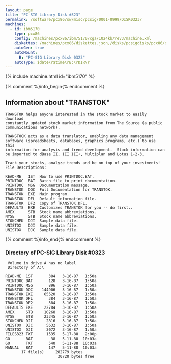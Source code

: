 ```yaml
---
layout: page
title: "PC-SIG Library Disk #323"
permalink: /software/pcx86/sw/misc/pcsig/0001-0999/DISK0323/
machines:
  - id: ibm5170
    type: pcx86
    config: /machines/pcx86/ibm/5170/cga/1024kb/rev3/machine.xml
    diskettes: /machines/pcx86/diskettes.json,/disks/pcsigdisks/pcx86/diskettes.json
    autoGen: true
    autoMount:
      B: "PC-SIG Library Disk 0323"
    autoType: $date\r$time\rB:\rDIR\r
---
```


{% include machine.html id="ibm5170" %}

{% comment %}info_begin{% endcomment %}

## Information about "TRANSTOK"

    TRANSTOK helps anyone interested in the stock market to easily download
    constantly updated stock market information from The Source (a public
    communications network).
    
    TRANSTOCK acts as a data translator, enabling any data management
    software (spreadsheets, databases, graphics programs, etc.) to use this
    information for analysis and trend development.  Stock information can
    be imported to dBase II, III III+, Multiplan and Lotus 1-2-3.
    
    Track your stocks, analyze trends and be on top of your investments!
    File Descriptions:
    
    READ-ME   1ST  How to use PRINTDOC.BAT.
    PRINTDOC  BAT  Batch file to print documentation.
    PRINTDOC  MSG  Documentation message.
    TRANSTOK  DOC  Full Documentation for TRANSTOK.
    TRANSTOK  EXE  Main program.
    TRANSTOK  DFL  Default information file.
    TRANSTOK  DF2  Copy of TRANSTOK.DFL.
    DEFAULTS  EXE  Customizes TRANSTOK for you -- do first..
    AMEX      STB  Stock name abbreviations.
    NYSE      STB  Stock name abbreviations.
    STOKCHEK  DJI  Sample data file.
    UNISTOX   DJI  Sample data file.
    UNISTOX   DJC  Sample data file.
{% comment %}info_end{% endcomment %}


### Directory of PC-SIG Library Disk #0323

     Volume in drive A has no label
     Directory of A:\

    READ-ME  1ST       384   3-16-87   1:50a
    PRINTDOC BAT       128   3-16-87   1:50a
    PRINTDOC MSG       896   3-16-87   1:50a
    TRANSTOK DOC    144906   3-16-87   1:50a
    TRANSTOK EXE     65520   3-16-87   1:50a
    TRANSTOK DFL       384   3-16-87   1:50a
    TRANSTOK DF2       384   3-16-87   1:50a
    DEFAULTS EXE     22784   3-16-87   1:50a
    AMEX     STB     10268   3-16-87   1:50a
    NYSE     STB     23345   3-16-87   1:50a
    STOKCHEK DJI      2816   3-16-87   1:50a
    UNISTOX  DJC      5632   3-16-87   1:50a
    UNISTOX  DJI      3072   3-16-87   1:50a
    FILES323 TXT      1535   5-17-88   2:00p
    GO       BAT        38   5-11-88  10:03a
    GO       TXT       540   5-11-88  10:03a
    MANUAL   BAT       147   5-11-88  10:03a
           17 file(s)     282779 bytes
                           30720 bytes free
